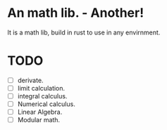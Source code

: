 # An math lib. - Another!


It is a math lib, build in rust to use in any envirnment.


# TODO
- [ ] derivate.
- [ ] limit calculation.
- [ ] integral calculus.
- [ ] Numerical calculus.
- [ ] Linear Algebra.
- [ ] Modular math.
